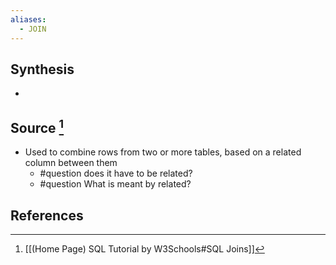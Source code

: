 ```yaml
---
aliases:
  - JOIN
---
```

## Synthesis
- 
## Source [^1]
- Used to combine rows from two or more tables, based on a related column between them
	- #question does it have to be related?
	- #question What is meant by related?
## References

[^1]: [[(Home Page) SQL Tutorial by W3Schools#SQL Joins]]